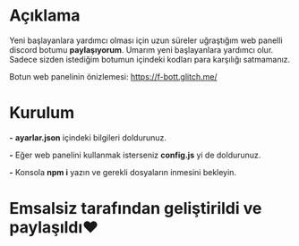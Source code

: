 # Açıklama
Yeni başlayanlara yardımcı olması için uzun süreler uğraştığım web panelli discord botumu **paylaşıyorum**. Umarım yeni başlayanlara yardımcı olur. Sadece sizden istediğim botumun içindeki kodları para karşılığı satmamanız.

Botun web panelinin önizlemesi: https://f-bott.glitch.me/
# Kurulum
**-** **ayarlar.json** içindeki bilgileri doldurunuz.

**-** Eğer web panelini kullanmak isterseniz **config.js** yi de doldurunuz.

**-** Konsola **npm i**  yazın ve gerekli dosyaların inmesini bekleyin.

# Emsalsiz tarafından geliştirildi ve paylaşıldı❤️ 



```
